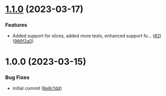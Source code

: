 # [1.1.0](https://github.com/catalystsquad/mapper/compare/v1.0.0...v1.1.0) (2023-03-17)


### Features

* Added support for slices, added more tests, enhanced support fo… ([#2](https://github.com/catalystsquad/mapper/issues/2)) ([986f2a0](https://github.com/catalystsquad/mapper/commit/986f2a0382accbce3c194b0635f330d4cbfc2840))

# 1.0.0 (2023-03-15)


### Bug Fixes

* Initial commit ([8e8c1dd](https://github.com/catalystsquad/mapper/commit/8e8c1dda92973d1572f14eb0534c3edc2b7c824a))
